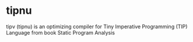 # tipnu
tipν (tipnu) is an optimizing compiler for Tiny Imperative Programming (TIP) Language from book Static Program Analysis

